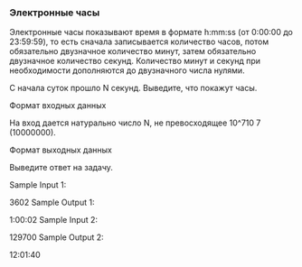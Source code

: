 ### Электронные часы

Электронные часы показывают время в формате h:mm:ss (от 0:00:00 до 23:59:59), то есть сначала записывается количество часов, потом обязательно двузначное количество минут, затем обязательно двузначное количество секунд. Количество минут и секунд при необходимости дополняются до двузначного числа нулями.

С начала суток прошло N секунд. Выведите, что покажут часы.

Формат входных данных

На вход дается натурально число N, не превосходящее 10^710 
7
  (10000000).

Формат выходных данных

Выведите ответ на задачу.

Sample Input 1:

3602
Sample Output 1:

1:00:02
Sample Input 2:

129700
Sample Output 2:

12:01:40
